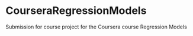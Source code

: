# CourseraRegressionModels
Submission for course project for the Coursera course Regression Models 
